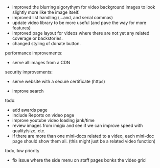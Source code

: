 


- improved the blurring algorythym for video background images to look slightly more like the image itself.
- improved list handling (...and, and serial commas)
- update video library to be more useful (and pave the way for more features)
- improved page layout for videos where there are not yet any related coverage or backstories.
- changed styling of donate button.

performance improvements:
 - serve all images from a CDN

security improvements:
 - serve website with a secure certificate (https)


- improve search



todo:
  - add awards page
 - Include Reports on video page
 - improve youtube video loading jank/time
 - review images from imigix and see if we can improve speed with quality/size, etc.
 - if there are more than one mini-docs related to a video, each mini-doc page should show them all. (this might just be a related video function)

 todo, low priority
 - fix issue where the side menu on staff pages bonks the video grid